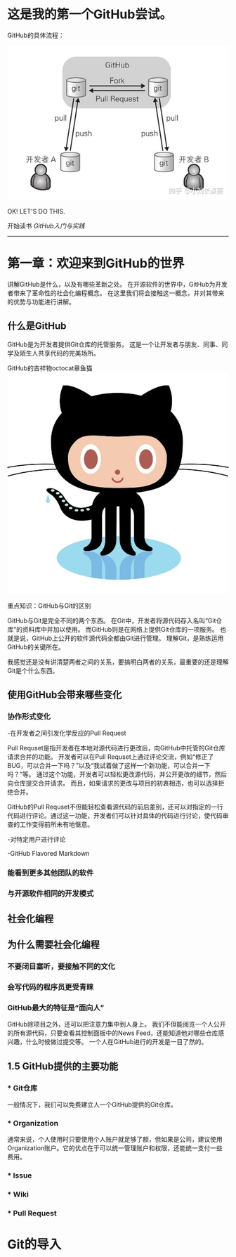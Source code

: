 # 这是我的第一个GitHub尝试。

<!--现在找工作真难啊，我挺难受的，这么多年荒废了。要为未来更好的生活而努力奋斗！
-->

GitHub的具体流程：

![GitHub流程图](v2-adea707dfd625e021a389f2443f6b508_720w.jpg "图片title")

OK! LET'S DO THIS.

开始读书 *GitHub入门与实践*

---

# 第一章：欢迎来到GitHub的世界

讲解GitHub是什么，以及有哪些革新之处。
在开源软件的世界中，GitHub为开发者带来了革命性的社会化编程概念。
在这里我们将会接触这一概念，并对其带来的优势与功能进行讲解。

## 什么是GitHub

GitHub是为开发者提供Git仓库的托管服务。
这是一个让开发者与朋友、同事、同学及陌生人共享代码的完美场所。

GitHub的吉祥物octocat章鱼猫
![GitHub章鱼猫](octocat.jpeg "GitHub章鱼猫")

重点知识：GitHub与Git的区别

GitHub与Git是完全不同的两个东西。
在Git中，开发者将源代码存入名叫“Git仓库”的资料库中并加以使用。
而GitHub则是在网络上提供Git仓库的一项服务。
也就是说，GitHub上公开的软件源代码全都由Git进行管理。
理解Git，是熟练运用GitHub的关键所在。

我感觉还是没有讲清楚两者之间的关系，要搞明白两者的关系，最重要的还是理解Git是个什么东西。

## 使用GitHub会带来哪些变化

### 协作形式变化

-在开发者之间引发化学反应的Pull Request

Pull Requset是指开发者在本地对源代码进行更改后，向GitHub中托管的Git仓库请求合并的功能。
开发者可以在Pull Requset上通过评论交流，例如“修正了BUG，可以合并一下吗？”以及“我试着做了这样一个新功能，可以合并一下吗？”等。
通过这个功能，开发者可以轻松更改源代码，并公开更改的细节，然后向仓库提交合并请求。
而且，如果请求的更改与项目的初衷相违，也可以选择拒绝合并。

GitHub的Pull Requset不但能轻松查看源代码的前后差别，还可以对指定的一行代码进行评论。通过这一功能，开发者们可以针对具体的代码进行讨论，使代码审查的工作变得前所未有地惬意。

-对特定用户进行评论

-GitHub Flavored Markdown

### 能看到更多其他团队的软件

### 与开源软件相同的开发模式

## 社会化编程

## 为什么需要社会化编程

### 不要闭目塞听，要接触不同的文化

### 会写代码的程序员更受青睐

### GitHub最大的特征是“面向人”
GitHub除项目之外，还可以把注意力集中到人身上。
我们不但能阅览一个人公开的所有源代码，只要查看其控制面板中的News Feed，还能知道他对哪些仓库感兴趣，什么时候做过提交等。
一个人在GitHub进行的开发是一目了然的。
## 1.5 GitHub提供的主要功能
### * Git仓库
一般情况下，我们可以免费建立人一个GitHub提供的Git仓库。
### * Organization
通常来说，个人使用时只要使用个人账户就足够了额，但如果是公司，建议使用Organization账户。它的优点在于可以统一管理账户和权限，还能统一支付一些费用。
### * Issue
### * Wiki
### * Pull Request
# Git的导入
